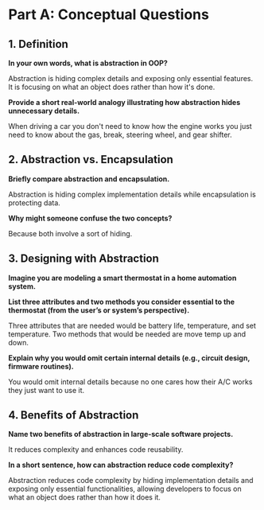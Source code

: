 # Part A: Conceptual Questions

## 1. Definition

**In your own words, what is abstraction in OOP?**

Abstraction is hiding complex details and exposing only essential features. It is focusing on what an object does rather than how it's done.

**Provide a short real-world analogy illustrating how abstraction hides unnecessary details.**

When driving a car you don't need to know how the engine works you just need to know about the gas, break, steering wheel, and gear shifter.

## 2. Abstraction vs. Encapsulation

**Briefly compare abstraction and encapsulation.**

Abstraction is hiding complex implementation details while encapsulation is protecting data.

**Why might someone confuse the two concepts?**

Because both involve a sort of hiding. 

## 3. Designing with Abstraction

**Imagine you are modeling a smart thermostat in a home automation system.**

**List three attributes and two methods you consider essential to the thermostat (from the user’s or system’s perspective).**

Three attributes that are needed would be battery life, temperature, and set temperature. Two methods that would be needed are move temp up and down.

**Explain why you would omit certain internal details (e.g., circuit design, firmware routines).**

You would omit internal details because no one cares how their A/C works they just want to use it.

## 4. Benefits of Abstraction

**Name two benefits of abstraction in large-scale software projects.**

It reduces complexity and enhances code reusability.

**In a short sentence, how can abstraction reduce code complexity?**

Abstraction reduces code complexity by hiding implementation details and exposing only essential functionalities, allowing developers to focus on what an object does rather than how it does it.
